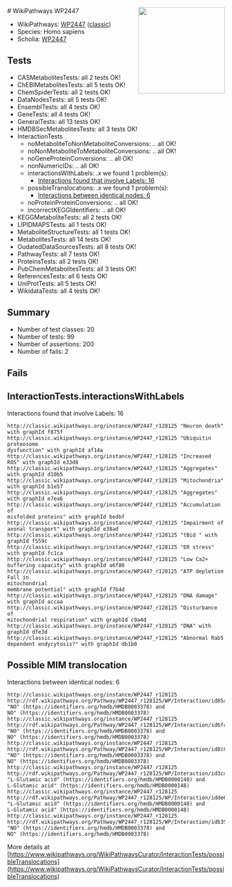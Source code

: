 <img style="float: right; width: 200px" src="https://upload.wikimedia.org/wikipedia/commons/thumb/8/83/Wplogo_with_text_500.png/640px-Wplogo_with_text_500.png" />
# WikiPathways WP2447

* WikiPathways: [WP2447](https://wikipathways.org/pathways/WP2447) ([classic](https://classic.wikipathways.org/instance/WP2447))
* Species: Homo sapiens
* Scholia: [WP2447](https://scholia.toolforge.org/wikipathways/WP2447)
## Tests
* CASMetabolitesTests: all 2 tests OK!
* ChEBIMetabolitesTests: all 5 tests OK!
* ChemSpiderTests: all 2 tests OK!
* DataNodesTests: all 5 tests OK!
* EnsemblTests: all 4 tests OK!
* GeneTests: all 4 tests OK!
* GeneralTests: all 13 tests OK!
* HMDBSecMetabolitesTests: all 3 tests OK!
* InteractionTests
    * noMetaboliteToNonMetaboliteConversions: .. all OK!
    * noNonMetaboliteToMetaboliteConversions: .. all OK!
    * noGeneProteinConversions: .. all OK!
    * nonNumericIDs: .. all OK!
    * interactionsWithLabels: .x we found 1 problem(s):
        * [Interactions found that involve Labels: 16](#fe97a8be)
    * possibleTranslocations: .x we found 1 problem(s):
        * [Interactions between identical nodes: 6](#1c11820b)
    * noProteinProteinConversions: .. all OK!
    * incorrectKEGGIdentifiers: .. all OK!
* KEGGMetaboliteTests: all 2 tests OK!
* LIPIDMAPSTests: all 1 tests OK!
* MetaboliteStructureTests: all 1 tests OK!
* MetabolitesTests: all 14 tests OK!
* OudatedDataSourcesTests: all 8 tests OK!
* PathwayTests: all 7 tests OK!
* ProteinsTests: all 2 tests OK!
* PubChemMetabolitesTests: all 3 tests OK!
* ReferencesTests: all 6 tests OK!
* UniProtTests: all 5 tests OK!
* WikidataTests: all 4 tests OK!


## Summary

* Number of test classes: 20
* Number of tests: 99
* Number of assertions: 200
* Number of fails: 2

## Fails

<a name="fe97a8be" />

## InteractionTests.interactionsWithLabels

Interactions found that involve Labels: 16
```
http://classic.wikipathways.org/instance/WP2447_r128125 "Neuron death" with graphId f875f
http://classic.wikipathways.org/instance/WP2447_r128125 "Ubiquitin proteosome
dysfunction" with graphId af14a
http://classic.wikipathways.org/instance/WP2447_r128125 "Increased ROS" with graphId e33d8
http://classic.wikipathways.org/instance/WP2447_r128125 "Aggregates" with graphId d10b5
http://classic.wikipathways.org/instance/WP2447_r128125 "Mitochondria" with graphId b1e57
http://classic.wikipathways.org/instance/WP2447_r128125 "Aggregates" with graphId e7ea6
http://classic.wikipathways.org/instance/WP2447_r128125 "Accumulation of
misfolded proteins" with graphId bedbf
http://classic.wikipathways.org/instance/WP2447_r128125 "Impairment of
axonal transport" with graphId e38ad
http://classic.wikipathways.org/instance/WP2447_r128125 "tBid " with graphId f559c
http://classic.wikipathways.org/instance/WP2447_r128125 "ER stress" with graphId fc1ca
http://classic.wikipathways.org/instance/WP2447_r128125 "Low Ca2+ buffering capacity" with graphId a6f86
http://classic.wikipathways.org/instance/WP2447_r128125 "ATP depletion Fall in
mitochondrial
membrane potential" with graphId f7b4d
http://classic.wikipathways.org/instance/WP2447_r128125 "DNA damage" with graphId accaa
http://classic.wikipathways.org/instance/WP2447_r128125 "Disturbance of
mitochondrial respiration" with graphId c9a4d
http://classic.wikipathways.org/instance/WP2447_r128125 "DNA" with graphId dfe3d
http://classic.wikipathways.org/instance/WP2447_r128125 "Abnormal Rab5
dependent endycytosis?" with graphId db1b0
```

<a name="1c11820b" />

## Possible MIM translocation

Interactions between identical nodes: 6
```
http://classic.wikipathways.org/instance/WP2447_r128125 http://rdf.wikipathways.org/Pathway/WP2447_r128125/WP/Interaction/id85aed399 "NO" (https://identifiers.org/hmdb/HMDB0003378) and 
NO" (https://identifiers.org/hmdb/HMDB0003378)
http://classic.wikipathways.org/instance/WP2447_r128125 http://rdf.wikipathways.org/Pathway/WP2447_r128125/WP/Interaction/id6fcdb47 "NO" (https://identifiers.org/hmdb/HMDB0003378) and 
NO" (https://identifiers.org/hmdb/HMDB0003378)
http://classic.wikipathways.org/instance/WP2447_r128125 http://rdf.wikipathways.org/Pathway/WP2447_r128125/WP/Interaction/id8c85cf83 "NO" (https://identifiers.org/hmdb/HMDB0003378) and 
NO" (https://identifiers.org/hmdb/HMDB0003378)
http://classic.wikipathways.org/instance/WP2447_r128125 http://rdf.wikipathways.org/Pathway/WP2447_r128125/WP/Interaction/id3cd23c9 "L-Glutamic acid" (https://identifiers.org/hmdb/HMDB0000148) and 
L-Glutamic acid" (https://identifiers.org/hmdb/HMDB0000148)
http://classic.wikipathways.org/instance/WP2447_r128125 http://rdf.wikipathways.org/Pathway/WP2447_r128125/WP/Interaction/idde65c6be "L-Glutamic acid" (https://identifiers.org/hmdb/HMDB0000148) and 
L-Glutamic acid" (https://identifiers.org/hmdb/HMDB0000148)
http://classic.wikipathways.org/instance/WP2447_r128125 http://rdf.wikipathways.org/Pathway/WP2447_r128125/WP/Interaction/idb3584e45 "NO" (https://identifiers.org/hmdb/HMDB0003378) and 
NO" (https://identifiers.org/hmdb/HMDB0003378)
```

More details at [https://www.wikipathways.org/WikiPathwaysCurator/InteractionTests/possibleTranslocations](https://www.wikipathways.org/WikiPathwaysCurator/InteractionTests/possibleTranslocations)

